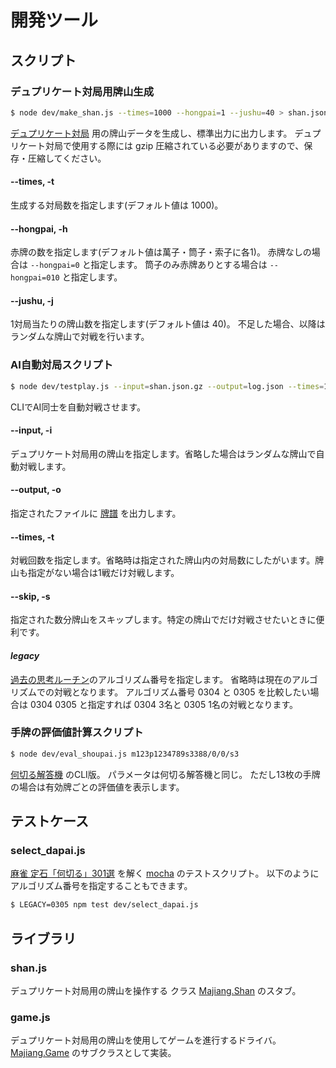 # 開発ツール

## スクリプト

### デュプリケート対局用牌山生成
```sh
$ node dev/make_shan.js --times=1000 --hongpai=1 --jushu=40 > shan.json
```
[デュプリケート対局](https://blog.kobalab.net/entry/2020/12/19/075529) 用の牌山データを生成し、標準出力に出力します。
デュプリケート対局で使用する際には gzip 圧縮されている必要がありますので、保存・圧縮してください。

#### --times, -t
生成する対局数を指定します(デフォルト値は 1000)。
#### --hongpai, -h
赤牌の数を指定します(デフォルト値は萬子・筒子・索子に各1)。
赤牌なしの場合は ``--hongpai=0`` と指定します。
筒子のみ赤牌ありとする場合は ``--hongpai=010`` と指定します。
#### --jushu, -j
1対局当たりの牌山数を指定します(デフォルト値は 40)。
不足した場合、以降はランダムな牌山で対戦を行います。

### AI自動対局スクリプト
```sh
$ node dev/testplay.js --input=shan.json.gz --output=log.json --times=100 --skip=10 0305
```
CLIでAI同士を自動対戦させます。

#### --input, -i
デュプリケート対局用の牌山を指定します。省略した場合はランダムな牌山で自動対戦します。
#### --output, -o
指定されたファイルに [牌譜](https://github.com/kobalab/majiang-core/wiki/%E7%89%8C%E8%AD%9C) を出力します。
#### --times, -t
対戦回数を指定します。省略時は指定された牌山内の対局数にしたがいます。牌山も指定がない場合は1戦だけ対戦します。
#### --skip, -s
指定された数分牌山をスキップします。特定の牌山でだけ対戦させたいときに便利です。
#### *legacy*
[過去の思考ルーチン](https://github.com/kobalab/majiang-ai/tree/master/legacy)のアルゴリズム番号を指定します。
省略時は現在のアルゴリズムでの対戦となります。
アルゴリズム番号 0304 と 0305 を比較したい場合は 0304 0305 と指定すれば 0304 3名と 0305 1名の対戦となります。

### 手牌の評価値計算スクリプト
```sh
$ node dev/eval_shoupai.js m123p1234789s3388/0/0/s3
```
[何切る解答機](https://kobalab.net/majiang/dapai.html) のCLI版。
パラメータは何切る解答機と同じ。
ただし13枚の手牌の場合は有効牌ごとの評価値を表示します。

## テストケース

### select_dapai.js
[麻雀 定石「何切る」301選](https://www.amazon.co.jp/exec/obidos/ASIN/4861999847/hatena-blog-22/) を解く [mocha](https://mochajs.org/) のテストスクリプト。
以下のようにアルゴリズム番号を指定することもできます。
```sh
$ LEGACY=0305 npm test dev/select_dapai.js
```


## ライブラリ

### shan.js
デュプリケート対局用の牌山を操作する クラス [Majiang.Shan](https://github.com/kobalab/majiang-core/wiki/Majiang.Shan) のスタブ。

### game.js
デュプリケート対局用の牌山を使用してゲームを進行するドライバ。
[Majiang.Game](https://github.com/kobalab/majiang-core/wiki/Majiang.Game) のサブクラスとして実装。
